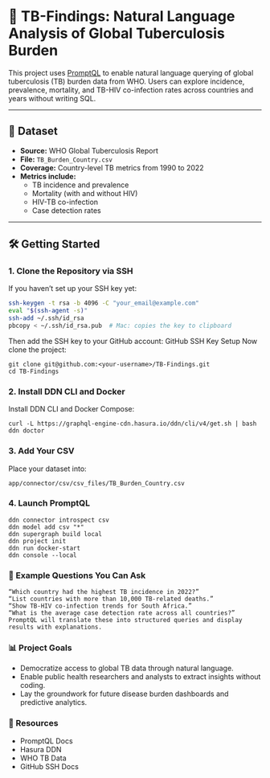 # 🧬 TB-Findings: Natural Language Analysis of Global Tuberculosis Burden

This project uses [PromptQL](https://promptql.io) to enable natural language querying of global tuberculosis (TB) burden data from WHO. Users can explore incidence, prevalence, mortality, and TB-HIV co-infection rates across countries and years without writing SQL.

---

## 📂 Dataset

- **Source:** WHO Global Tuberculosis Report
- **File:** `TB_Burden_Country.csv`
- **Coverage:** Country-level TB metrics from 1990 to 2022
- **Metrics include:**
  - TB incidence and prevalence
  - Mortality (with and without HIV)
  - HIV-TB co-infection
  - Case detection rates

---

## 🛠️ Getting Started

### 1. Clone the Repository via SSH

If you haven’t set up your SSH key yet:

```bash
ssh-keygen -t rsa -b 4096 -C "your_email@example.com"
eval "$(ssh-agent -s)"
ssh-add ~/.ssh/id_rsa
pbcopy < ~/.ssh/id_rsa.pub  # Mac: copies the key to clipboard
```
Then add the SSH key to your GitHub account:
GitHub SSH Key Setup
Now clone the project:
```
git clone git@github.com:<your-username>/TB-Findings.git
cd TB-Findings
```

### 2. Install DDN CLI and Docker

Install DDN CLI and Docker Compose:
```
curl -L https://graphql-engine-cdn.hasura.io/ddn/cli/v4/get.sh | bash
ddn doctor 
```

### 3. Add Your CSV

Place your dataset into:
```
app/connector/csv/csv_files/TB_Burden_Country.csv
```

### 4. Launch PromptQL
```
ddn connector introspect csv
ddn model add csv "*"
ddn supergraph build local
ddn project init
ddn run docker-start
ddn console --local
```

### 💬 Example Questions You Can Ask
```
“Which country had the highest TB incidence in 2022?”
“List countries with more than 10,000 TB-related deaths.”
“Show TB-HIV co-infection trends for South Africa.”
“What is the average case detection rate across all countries?”
PromptQL will translate these into structured queries and display results with explanations.
```

### 📊 Project Goals

- Democratize access to global TB data through natural language.
- Enable public health researchers and analysts to extract insights without coding.
- Lay the groundwork for future disease burden dashboards and predictive analytics.

### 🔗 Resources
- PromptQL Docs
- Hasura DDN
- WHO TB Data
- GitHub SSH Docs
